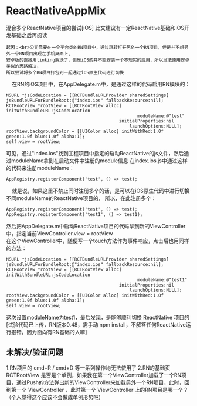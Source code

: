 # ReactNativeAppMix
混合多个ReactNative项目的尝试[iOS]
此文建议有一定ReactNative基础和iOS开发基础之后再阅读

    起因：<br>公司需要在一个平台类的RN项目中，通过跳转打开另外一个RN项目，但是并不想另外一个RN项目出现在手机桌面上,
    安卓版的直接用linking解决了，但是iOS的并不能安装一个不现实的应用，所以没法使用安卓类似的思路解决，
    所以尝试将多个RN项目打包到一起通过iOS原生代码进行切换
    
在RN的iOS项目中，在AppDelegate.m中，是通过这样的代码启用RN模块的：
    
    NSURL *jsCodeLocation = [[RCTBundleURLProvider sharedSettings] jsBundleURLForBundleRoot:@"index.ios" fallbackResource:nil];
    RCTRootView *rootView = [[RCTRootView alloc] initWithBundleURL:jsCodeLocation
                                                      moduleName:@"test"
                                               initialProperties:nil
                                                   launchOptions:NULL];
    rootView.backgroundColor = [[UIColor alloc] initWithRed:1.0f green:1.0f blue:1.0f alpha:1];
    self.view = rootView;
    

可见，通过"index.ios"找到工程项目中指定的启动ReactNative的js文件，然后通过moduleName拿到在启动文件中注册的module信息
在index.ios.js中通过这样的代码来注册moduleName：

    AppRegistry.registerComponent('test', () => test);
    
就是说，如果这里不禁止同时注册多个的话，是可以在iOS原生代码中进行切换不同moduleName的ReactNative项目的，
所以，在此注册多个：

    AppRegistry.registerComponent('test', () => test);
    AppRegistry.registerComponent('test1', () => test1);

然后把AppDelegate.m中启动ReactNative项目的代码拿到新的ViewController中，指定当前ViewController.view = rootView<br>
在这个ViewController中，随便写一个touch方法作为事件响应，点击后也用同样的方法：

    NSURL *jsCodeLocation = [[RCTBundleURLProvider sharedSettings] jsBundleURLForBundleRoot:@"index.ios" fallbackResource:nil];
    RCTRootView *rootView = [[RCTRootView alloc] initWithBundleURL:jsCodeLocation
                                                      moduleName:@"test1"
                                               initialProperties:nil
                                                   launchOptions:NULL];
    rootView.backgroundColor = [[UIColor alloc] initWithRed:1.0f green:1.0f blue:1.0f alpha:1];
    self.view = rootView;

这次设置moduleName为test1，最后发现，是能够顺利切换 ReactNative 项目的
[试验代码已上传，RN版本0.48，需手动 npm install，不解答任何ReactNative运行报错，因为面向有RN基础的人嘛]

## 未解决/验证问题
1.RN项目的 cmd+R / cmd+D 等一系列操作均无法使用了
2.RN的基础页 RCTRootView 是否是个单例，如果我在第一个ViewController加载了一个RN项目，通过Push的方法弹出新的ViewController来加载另外一个RN项目，此时，回到第一个 ViewController ，此时第一个 ViewController 上的RN项目是哪一个？（个人觉得这个应该不会做成单例形势吧）






 
